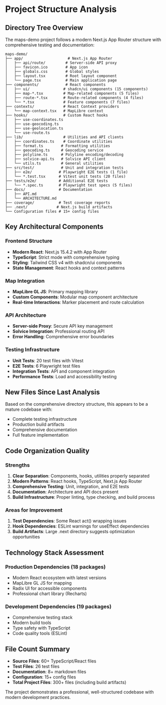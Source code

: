 # Project Structure Analysis

## Directory Tree Overview

The maps-demo project follows a modern Next.js App Router structure with comprehensive testing and documentation:

```
maps-demo/
├── app/                    # Next.js App Router
│   ├── api/route/         # Server-side API proxy
│   ├── favicon.ico        # App icon
│   ├── globals.css        # Global styles
│   ├── layout.tsx         # Root layout component
│   └── page.tsx           # Main application page
├── components/            # React components
│   ├── ui/               # shadcn/ui components (15 components)
│   ├── map-*.tsx         # Map-related components (5 files)
│   ├── route-*.tsx       # Route-related components (4 files)
│   └── *.tsx             # Feature components (7 files)
├── contexts/             # React Context providers
│   └── map-context.tsx   # MapLibre context
├── hooks/                # Custom React hooks
│   ├── use-coordinates.ts
│   ├── use-geocoding.ts
│   ├── use-geolocation.ts
│   └── use-route.ts
├── lib/                  # Utilities and API clients
│   ├── coordinates.ts    # Coordinate utilities
│   ├── format.ts        # Formatting utilities
│   ├── geocoding.ts     # Geocoding service
│   ├── polyline.ts      # Polyline encoding/decoding
│   ├── solvice-api.ts   # Solvice API client
│   └── utils.ts         # General utilities
├── src/test/            # Unit and integration tests
│   ├── e2e/            # Playwright E2E tests (1 file)
│   └── *.test.tsx      # Vitest unit tests (20 files)
├── tests/e2e/          # Additional E2E tests
│   └── *.spec.ts       # Playwright test specs (5 files)
├── docs/               # Documentation
│   ├── API.md
│   └── ARCHITECTURE.md
├── coverage/           # Test coverage reports
├── .next/             # Next.js build artifacts
└── Configuration files # 15+ config files
```

## Key Architectural Components

### Frontend Structure
- **Modern React**: Next.js 15.4.2 with App Router
- **TypeScript**: Strict mode with comprehensive typing
- **Styling**: Tailwind CSS v4 with shadcn/ui components
- **State Management**: React hooks and context patterns

### Map Integration
- **MapLibre GL JS**: Primary mapping library
- **Custom Components**: Modular map component architecture
- **Real-time Interactions**: Marker placement and route calculation

### API Architecture
- **Server-side Proxy**: Secure API key management
- **Solvice Integration**: Professional routing API
- **Error Handling**: Comprehensive error boundaries

### Testing Infrastructure
- **Unit Tests**: 20 test files with Vitest
- **E2E Tests**: 6 Playwright test files
- **Integration Tests**: API and component integration
- **Performance Tests**: Load and accessibility testing

## New Files Since Last Analysis

Based on the comprehensive directory structure, this appears to be a mature codebase with:
- Complete testing infrastructure
- Production build artifacts
- Comprehensive documentation
- Full feature implementation

## Code Organization Quality

### Strengths
1. **Clear Separation**: Components, hooks, utilities properly separated
2. **Modern Patterns**: React hooks, TypeScript, Next.js App Router
3. **Comprehensive Testing**: Unit, integration, and E2E tests
4. **Documentation**: Architecture and API docs present
5. **Build Infrastructure**: Proper linting, type checking, and build process

### Areas for Improvement
1. **Test Dependencies**: Some React act() wrapping issues
2. **Hook Dependencies**: ESLint warnings for useEffect dependencies
3. **Build Artifacts**: Large .next directory suggests optimization opportunities

## Technology Stack Assessment

### Production Dependencies (18 packages)
- Modern React ecosystem with latest versions
- MapLibre GL JS for mapping
- Radix UI for accessible components
- Professional chart library (Recharts)

### Development Dependencies (19 packages)
- Comprehensive testing stack
- Modern build tools
- Type safety with TypeScript
- Code quality tools (ESLint)

## File Count Summary
- **Source Files**: 60+ TypeScript/React files
- **Test Files**: 26 test files
- **Documentation**: 8+ markdown files
- **Configuration**: 15+ config files
- **Total Project Files**: 300+ files (including build artifacts)

The project demonstrates a professional, well-structured codebase with modern development practices.